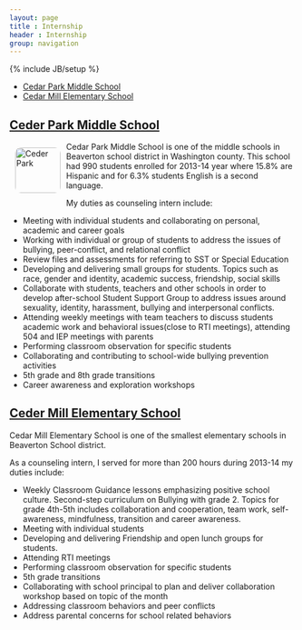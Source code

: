 ```yaml
---
layout: page
title : Internship
header : Internship
group: navigation
---
```

{% include JB/setup %}

* [Cedar Park Middle School](#ceder-park-middle-school)
* [Cedar Mill Elementary School](#ceder-mill-elementary-school)

## [Ceder Park Middle School]()

<img src="https://raw.github.com/dhakkada/dhakkada.github.io/master/images/ceder-park-middle.png" alt="Ceder Park" style="float:left; width: 80px;
    -webkit-border-radius: 10px;
    -moz-border-radius: 10px;
    border-radius: 10px;
    margin: 10px 10px 10px 10px;
"/> Cedar Park Middle School is one of the middle schools in Beaverton school district in Washington county. This school had 990 students enrolled for 2013-14 year where 15.8% are Hispanic and for 6.3% students English is a second language.

My duties as counseling intern include:

* Meeting with individual students and collaborating on personal, academic and career goals
* Working with individual or group of students to address the issues of bullying, peer-conflict, and relational conflict
* Review files and assessments for referring to SST or Special Education
* Developing and delivering small groups for students. Topics such as race, gender and identity, academic success, friendship, social skills
* Collaborate with students, teachers and other schools in order to develop after-school Student Support Group to address issues around sexuality, identity, harassment, bullying and interpersonal conflicts. 
* Attending weekly meetings with team teachers to discuss students academic work and behavioral issues(close to RTI meetings), attending 504 and IEP meetings with parents
*  Performing classroom observation for specific students
* Collaborating and contributing to school-wide bullying prevention activities
* 5th grade and 8th grade transitions
* Career awareness and exploration workshops

## [Ceder Mill Elementary School]()

Cedar Mill Elementary School is one of the smallest elementary schools in Beaverton School district. 

As a counseling intern, I served for more than 200 hours during 2013-14 my duties include:

* Weekly Classroom Guidance lessons emphasizing positive school culture. Second-step curriculum on Bullying with grade 2. Topics for grade 4th-5th includes collaboration and cooperation, team work, self-awareness, mindfulness, transition and career awareness. 
* Meeting with individual students 
* Developing and delivering Friendship and open lunch groups for students. 
* Attending RTI meetings
* Performing classroom observation for specific students
* 5th grade transitions
* Collaborating with school principal to plan and deliver collaboration workshop based on topic of the month
* Addressing classroom behaviors and peer conflicts
* Address parental concerns for school related behaviors

